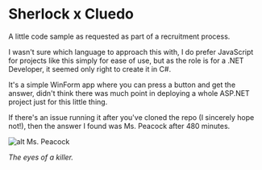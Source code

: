 # Sherlock x Cluedo

A little code sample as requested as part of a recruitment process.

I wasn't sure which language to approach this with, I do prefer JavaScript for projects like this simply for ease of use, but as the role is for a .NET Developer, it seemed only right to create it in C#.

It's a simple WinForm app where you can press a button and get the answer, didn't think there was much point in deploying a whole ASP.NET project just for this little thing.

If there's an issue running it after you've cloned the repo (I sincerely hope not!), then the answer I found was Ms. Peacock after 480 minutes.

![alt Ms. Peacock](http://static.giantbomb.com/uploads/square_small/0/5768/698580-mrs_peacock_full.jpg)

*The eyes of a killer.*
